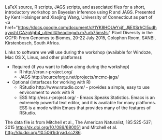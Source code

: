 LaTeX source, R scripts, JAGS scripts, and associated files for a
short, introductory workshop on Bayesian inference using R and
JAGS. Presented by Kent Holsinger and Xiaojing Wang, University of
Connecticut as part of
<a href="https://docs.google.com/document/d/1YK8HOUeYxjf_JljEXSrhCI5udhxyxshLCAzpVgb4_uI/edit#heading=h.m7urb75msfsi"
Plant Diversity in the GCFR: From Genomes to Biomes</a>, 20-22 July 2015,
Colophon Room, SANBI, Kirstenbosch, South Africa.

Links to software we will use during the workshop (available for
Windoze, Mac OS X, Linux, and other platforms):

<ul>
<li>Required (if you want to follow along during the workshop)
<ul>
<li> R http://cran.r-project.org/</li>
<li> JAGS http://sourceforge.net/projects/mcmc-jags/</li>
</ul>
</li>
<li>Optional (interfaces for working with R)
<ul>
<li>RStudio http://www.rstudio.com/ - provides a simple, easy to use environment to work with R</li>
<li>ESS http://ess.r-project.org/ - Emacs Speaks Statistics. Emacs is an extremely powerful text editor, and it is available for many platforms. ESS is a mode within Emacs that provides many of the features of RStudio.
</ul>
</li>
</ul>

The data file is from Mitchell et al., The American Naturalist,
185:525-537; 2015 http://dx.doi.org/10.1086/680051 and Mitchell et al. http://dx.doi.org/10.5061/dryad.sc286.